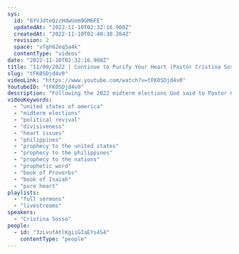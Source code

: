 ```yaml
---
sys:
  id: "6YVJdteQzzHdwUem9GM6FE"
  updatedAt: "2022-11-10T02:32:16.908Z"
  createdAt: "2022-11-10T02:40:30.264Z"
  revision: 2
  space: "vfgh62eq5a4k"
  contentType: "videos"
date: "2022-11-10T02:32:16.908Z"
title: "11/09/2022 | Continue to Purify Your Heart (Pastor Cristina Sosso)"
slug: "tFK0SDjd4v0"
videoLink: "https://www.youtube.com/watch?v=tFK0SDjd4v0"
YoutubeID: "tFK0SDjd4v0"
description: "Following the 2022 midterm elections God said to Pastor Cristina Sosso the following, \"I have been saying time and time again, I am a Holy God and I will not share my glory. No political leader or political party will be able to take credit for move of God in this nation, and the people will be amazed.\" We have to remember that God doesn't move according to our expectations and understanding. Additionally it says in Proverbs 24:17-18, \"Do not gloat when your enemy falls; when they stumble, do not let your heart rejoice, or the Lord will see and disapprove and turn his wrath away from them.\" Many in the Body of Christ have engaged in divisiveness and mocking concerning the political leaders in this nation. Our hearts have to be pure before God. Now more than ever we need to be wary of heart issues so that God can truly move in this nation. This sermon was delivered by Pastor Cris Sosso at Freedom Fellowship Church International on November 9, 2022."
videoKeywords:
  - "united states of america"
  - "midterm elections"
  - "political revival"
  - "divisiveness"
  - "heart issues"
  - "philippines"
  - "prophecy to the united states"
  - "prophecy to the philippines"
  - "prophecy to the nations"
  - "prophetic word"
  - "book of Proverbs"
  - "book of Isaiah"
  - "pure heart"
playlists:
  - "full sermons"
  - "livestreams"
speakers:
  - "Cristina Sosso"
people:
  - id: "3zLvufAtlKgiiGIaEYs4S4"
    contentType: "people"
---
```

